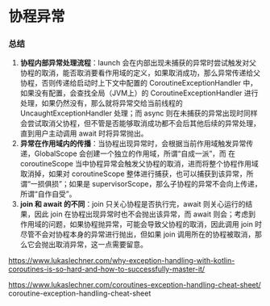 # 协程异常

### 总结

1. **协程内部异常处理流程**：launch 会在内部出现未捕获的异常时尝试触发对父协程的取消，能否取消要看作用域的定义，如果取消成功，那么异常传递给父协程，否则传递给启动时上下文中配置的 CoroutineExceptionHandler 中，如果没有配置，会查找全局（JVM上）的 CoroutineExceptionHandler 进行处理，如果仍然没有，那么就将异常交给当前线程的 UncaughtExceptionHandler 处理；而 async 则在未捕获的异常出现时同样会尝试取消父协程，但不管是否能够取消成功都不会后其他后续的异常处理，直到用户主动调用 await 时将异常抛出。
2. **异常在作用域内的传播**：当协程出现异常时，会根据当前作用域触发异常传递，GlobalScope 会创建一个独立的作用域，所谓“自成一派”，而 在 coroutineScope 当中协程异常会触发父协程的取消，进而将整个协程作用域取消掉，如果对 coroutineScope 整体进行捕获，也可以捕获到该异常，所谓“一损俱损”；如果是 supervisorScope，那么子协程的异常不会向上传递，所谓“自作自受”。
3. **join 和 await 的不同**：join 只关心协程是否执行完，await 则关心运行的结果，因此 join 在协程出现异常时也不会抛出该异常，而 await 则会；考虑到作用域的问题，如果协程抛异常，可能会导致父协程的取消，因此调用 join 时尽管不会对协程本身的异常进行抛出，但如果 join 调用所在的协程被取消，那么它会抛出取消异常，这一点需要留意。



https://www.lukaslechner.com/why-exception-handling-with-kotlin-coroutines-is-so-hard-and-how-to-successfully-master-it/

https://www.lukaslechner.com/coroutines-exception-handling-cheat-sheet/ coroutine-exception-handling-cheat-sheet